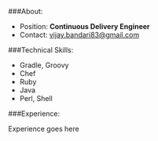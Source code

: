 ###About:
  * Position: **Continuous Delivery Engineer**
  * Contact: [vijay.bandari83@gmail.com](mailto:vijay.bandari83@gmail.com)

###Technical Skills:
  * Gradle, Groovy
  * Chef
  * Ruby
  * Java
  * Perl, Shell

###Experience:

Experience goes here
